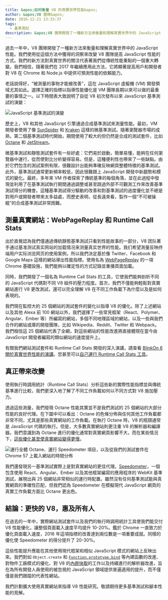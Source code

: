 ```yaml
---
title: &apos;如何衡量 V8 的真實世界性能&apos;
author: &apos;V8 團隊&apos;
date: 2016-12-21 13:33:37
tags:
  - 基準測試
description: &apos;V8 團隊開發了一種新方法來衡量和理解真實世界中的 JavaScript 性能。&apos;
---
```

過去一年中，V8 團隊開發了一種新方法來衡量和理解真實世界中的 JavaScript 性能。我們使用從這個方法中獲得的洞察來改變 V8 團隊提高 JavaScript 性能的方式。我們的新方法對真實世界的關注代表著我們從傳統性能重點的一個重大轉變。我們相信，隨著我們在 2017 年繼續應用此方法，它將顯著提高用戶和開發者對 V8 在 Chrome 和 Node.js 中提供可預測性能的依賴能力。

<!--truncate-->
老話說得好，“被測量的事物才能被改善”，這在 JavaScript 虛擬機 (VM) 開發領域尤其如此。選擇正確的指標以指導性能優化是 VM 團隊長期以來可以做的最重要的事情之一。以下時間表大致說明了自從 V8 初次發布以來 JavaScript 基準測試的演變：

![JavaScript 基準測試的演變](/_img/real-world-performance/evolution.png)

歷史上，V8 和其他 JavaScript 引擎通過合成基準測試來測量性能。最初，VM 開發者使用了像 [SunSpider](https://webkit.org/perf/sunspider/sunspider.html) 和 [Kraken](http://krakenbenchmark.mozilla.org/) 這樣的微基準測試。隨著瀏覽器市場的成熟，第二個基準測試時代開始，期間使用了較大的但仍然是合成的測試套件，比如 [Octane](http://chromium.github.io/octane/) 和 [JetStream](http://browserbench.org/JetStream/)。

微基準測試和靜態測試套件有一些好處：它們易於啟動，簡單易懂，能夠在任何瀏覽器中運行，從而使對比分析變得容易。但是，這種便利性也帶來了一些缺點。由於它們包含的測試案例有限，很難設計出能夠準確反映網頁整體特徵的基準測試。此外，基準測試通常更新頻率較低，因此很難跟上 JavaScript 開發中新趨勢和模式的變化。最終，多年來 VM 作者探索了傳統基準的每個角落，並在此過程中發現並利用了在基準測試執行期間通過調整或甚至跳過外部不可觀測工作來改善基準測試得分的機會。這種基準測試得分驅動的改善和對基準測試的過度優化並不總是對用戶或開發者帶來太多益處，而歷史表明，從長遠來看，製作一個“不可被操縱”的合成基準測試非常困難。

## 測量真實網站：WebPageReplay 和 Runtime Call Stats

出於直覺認為我們僅通過傳統靜態基準測試只看到性能故事的一部分，V8 团队著手通过基准测试真实网站的加载情况来测量真实世界的性能。我们希望測量反映终端用户实际浏览网页的使用案例，所以我們決定基於像 Twitter、Facebook 和 Google Maps 這樣的網站導出性能指標。使用名為 [WebPageReplay](https://github.com/chromium/web-page-replay) 的一項 Chrome 基礎設施，我們能夠以確定性的方式記錄並重播頁面加載。

同時，我們開發了一個名為 Runtime Call Stats 的工具，它使我們能夠剖析不同的 JavaScript 代碼對不同 V8 組件的壓力程度。首次，我們不僅能夠輕鬆對真實網站進行 V8 更改測試，還可以完全理解 V8 在不同工作負載下為什麼以及是如何表現的。

我們現在監控大約 25 個網站的測試套件的變化以指導 V8 的優化。除了上述網站以及其他 Alexa 前 100 網站以外，我們選擇了一些常見框架（React、Polymer、Angular、Ember 等）所編寫的網站，多個不同地理區域的網站，以及一些與我們合作的網站或庫的開發團隊，比如 Wikipedia、Reddit、Twitter 和 Webpack。我們相信這 25 個網站代表了全網，對這些網站的性能改進將直接體現在當今由 JavaScript 開發者編寫的類似網站的速度提升上。

有關我們網站測試套件和 Runtime Call Stats 開發的深入演講，請查看 [BlinkOn 6 關於真實世界性能的演講](https://www.youtube.com/watch?v=xCx4uC7mn6Y)。您甚至可以[自己運行 Runtime Call Stats 工具](/docs/rcs)。

## 真正帶來改變

使用執行時調用統計（Runtime Call Stats）分析這些新的實際性能指標並與傳統基準進行比較，我們更深入地了解了不同工作負載如何以不同方式對 V8 施加壓力。

透過這些測量，我們發現 Octane 性能其實並不是我們測試的 25 個網站的大部分性能的良好代理。在下圖中可以看出：Octane 的色條分佈與任何其他工作負載都非常不同，尤其是那些真實網站的工作負載。在執行 Octane 時，V8 的瓶頸通常是 JavaScript 代碼的執行。但是，大多數真實網站則更注重 V8 的解析器和編譯器。我們意識到為 Octane 進行的優化通常對真實網頁影響不大，而在某些情況下，[這些優化甚至使真實網站變得更慢](https://benediktmeurer.de/2016/12/16/the-truth-about-traditional-javascript-benchmarks/#a-closer-look-at-octane)。

![運行全體 Octane、運行 Speedometer 項目，以及從我們的測試套件在 Chrome 57 上載入網站的時間分佈](/_img/real-world-performance/startup-distribution.png)

我們還發現另一基準測試實際上是對真實網站的更佳代理。[Speedometer](http://browserbench.org/Speedometer/)，一個包含使用 React、Angular、Ember 以及其他框架編寫的應用程序的 WebKit 基準測試，展現出與 25 個網站非常相似的運行時配置。雖然沒有任何基準測試能與真實網頁的準確性匹配，但我們認為 Speedometer 在模擬現代 JavaScript 網頁的真實工作負載方面比 Octane 更出色。

## 結論：更快的 V8，惠及所有人

在過去的一年中，實際網站測試套件以及我們的執行時調用統計工具使我們能交付 V8 性能優化，讓整個頁面載入速度平均提升 10-20%。鑑於 Chrome 一直致力於優化頁面載入速度，2016 年這項指標的改善達到兩位數是一項重要成就。同樣的優化使 Speedometer 的得分提升了 20-30%。

這些性能提升應能在其他使用現代框架和相似 JavaScript 模式的網站上反映出來。我們對如 `Object.create` 和 [`Function.prototype.bind`](https://benediktmeurer.de/2015/12/25/a-new-approach-to-function-prototype-bind/) 等內建函數的改進、對物件工廠模式的優化、對 V8 的[內嵌快取](https://en.wikipedia.org/wiki/Inline_caching)的工作以及持續進行的解析器改進，旨在為所有開發人員使用的被忽視的 JavaScript 領域提供普遍適用的提升，而不僅僅是我們跟蹤的代表性網站。

我們計劃擴大使用真實網站來指導 V8 性能研究。敬請期待更多基準測試和腳本性能的見解。
